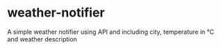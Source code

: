 # weather-notifier
A simple weather notifier using API and including city, temperature in °C and weather description
